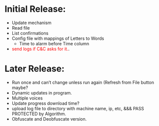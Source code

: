 # Initial Release:
- Update mechanism 
- Read file 
- List confirmations
- Config file with mappings of Letters to Words 
    - Time to alarm before Time column
- <span style="color:red"> send logs if C&C asks for it.</span>.

# Later Release:
- Run once and can’t change unless run again (Refresh from File button maybe?
- Dynamic updates in program.
- Multiple voices
- Update progress download time?
- upload log file to directory with machine name, ip, etc, &&& PASS PROTECTED by Algorithm. 
- Obfuscate and Deobfuscate version. 
